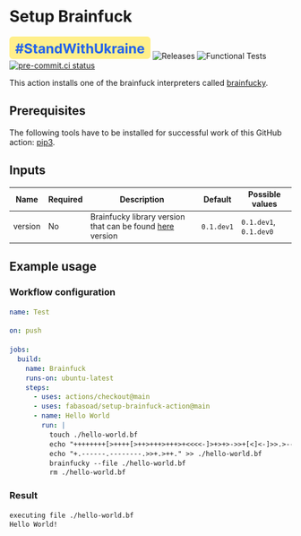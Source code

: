 # Setup Brainfuck

[![Stand With Ukraine](https://raw.githubusercontent.com/vshymanskyy/StandWithUkraine/main/badges/StandWithUkraine.svg)](https://stand-with-ukraine.pp.ua)
![Releases](https://img.shields.io/github/v/release/fabasoad/setup-brainfuck-action?include_prereleases)
![Functional Tests](https://github.com/fabasoad/setup-brainfuck-action/workflows/Functional%20Tests/badge.svg)
[![pre-commit.ci status](https://results.pre-commit.ci/badge/github/fabasoad/setup-brainfuck-action/main.svg)](https://results.pre-commit.ci/latest/github/fabasoad/setup-brainfuck-action/main)

This action installs one of the brainfuck interpreters called [brainfucky](https://pypi.org/project/brainfucky/).

## Prerequisites

The following tools have to be installed for successful work of this GitHub action:
[pip3](https://pip.pypa.io/en/stable/).

## Inputs

| Name    | Required | Description                                                                                       | Default    | Possible values        |
|---------|----------|---------------------------------------------------------------------------------------------------|------------|------------------------|
| version | No       | Brainfucky library version that can be found [here](https://pypi.org/project/brainfucky/) version | `0.1.dev1` | `0.1.dev1`, `0.1.dev0` |

## Example usage

### Workflow configuration

```yaml
name: Test

on: push

jobs:
  build:
    name: Brainfuck
    runs-on: ubuntu-latest
    steps:
      - uses: actions/checkout@main
      - uses: fabasoad/setup-brainfuck-action@main
      - name: Hello World
        run: |
          touch ./hello-world.bf
          echo "++++++++[>++++[>++>+++>+++>+<<<<-]>+>+>->>+[<]<-]>>.>---.+++++++..+++.>>.<-.<.++" > ./hello-world.bf
          echo "+.------.--------.>>+.>++." >> ./hello-world.bf
          brainfucky --file ./hello-world.bf
          rm ./hello-world.bf
```

### Result

```text
executing file ./hello-world.bf
Hello World!
```
